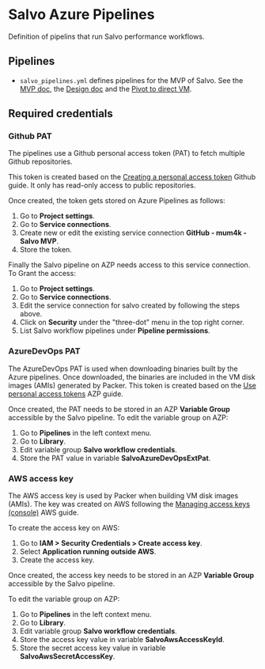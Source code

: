 # Salvo Azure Pipelines

Definition of pipelins that run Salvo performance workflows.

## Pipelines

- `salvo_pipelines.yml` defines pipelines for the MVP of Salvo. See the [MVP
  doc](https://1drv.ms/w/c/41f5e3e2a47dacf2/EYgOE6itYKhPgRG9pxuv6qkBzVhjHpqU2D814G7sSnFaZA?e=3LEHSu),
  the [Design
  doc](https://1drv.ms/w/c/41f5e3e2a47dacf2/EZZJ8DIs84JPm_GjW9PEAtgBVYu_uY9hEnLQCoZwR4YJBg?e=FESTxo)
  and the [Pivot to direct
  VM](https://1drv.ms/w/c/41f5e3e2a47dacf2/EQtPDYrP2oNMmLP7Ajn38bYBGuIRGT5vvmaW5BaC8M-Lvg?e=n5irug).

## Required credentials

### Github PAT

The pipelines use a Github personal access token (PAT) to fetch multiple
Github repositories.

This token is created based on the [Creating a personal access
token](https://docs.github.com/en/authentication/keeping-your-account-and-data-secure/creating-a-personal-access-token)
Github guide. It only has read-only access to public repositories.

Once created, the token gets stored on Azure Pipelines as follows:
1. Go to **Project settings**.
1. Go to **Service connections**.
1. Create new or edit the existing service connection **GitHub - mum4k - Salvo MVP**.
1. Store the token.

Finally the Salvo pipeline on AZP needs access to this service connection. To
Grant the access:
1. Go to **Project settings**.
1. Go to **Service connections**.
1. Edit the service connection for salvo created by following the steps above.
1. Click on **Security** under the "three-dot" menu in the top right corner.
1. List Salvo workflow pipelines under **Pipeline permissions**.

### AzureDevOps PAT

The AzureDevOps PAT is used when downloading binaries built by the Azure
pipelines. Once downloaded, the binaries are included in the VM disk images
(AMIs) generated by Packer. This token is created based on the
[Use personal access
tokens](https://learn.microsoft.com/en-us/azure/devops/organizations/accounts/use-personal-access-tokens-to-authenticate)
AZP guide.

Once created, the PAT needs to be stored in an AZP **Variable Group** accessible
by the Salvo pipeline. To edit the variable group on AZP:
1. Go to **Pipelines** in the left context menu.
1. Go to **Library**.
1. Edit variable group **Salvo workflow credentials**.
1. Store the PAT value in variable **SalvoAzureDevOpsExtPat**.

### AWS access key

The AWS access key is used by Packer when building VM disk images (AMIs). The
key was created on AWS following the [Managing access keys
(console)](https://docs.aws.amazon.com/IAM/latest/UserGuide/id_credentials_access-keys.html?icmpid=docs_iam_console#Using_CreateAccessKey)
AWS guide.

To create the access key on AWS:
1. Go to **IAM > Security Credentials > Create access key**.
1. Select **Application running outside AWS**.
1. Create the access key.

Once created, the access key needs to be stored in an AZP **Variable Group**
accessible by the Salvo pipeline.

To edit the variable group on AZP:
1. Go to **Pipelines** in the left context menu.
1. Go to **Library**.
1. Edit variable group **Salvo workflow credentials**.
1. Store the access key value in variable **SalvoAwsAccessKeyId**.
1. Store the secret access key value in variable **SalvoAwsSecretAccessKey**.
